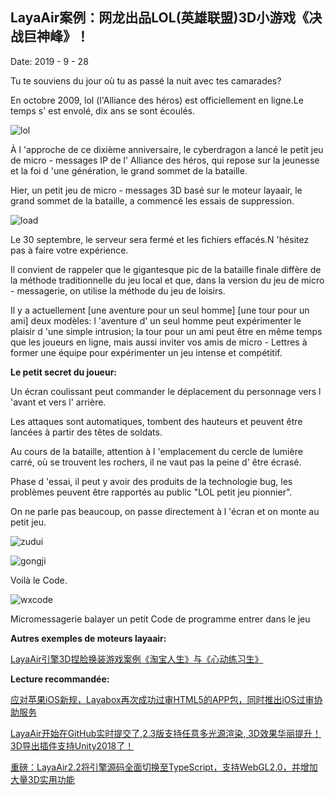 ## LayaAir案例：网龙出品LOL(英雄联盟)3D小游戏《决战巨神峰》！

Date: 2019 - 9 - 28



Tu te souviens du jour où tu as passé la nuit avec tes camarades?



En octobre 2009, lol (l'Alliance des héros) est officiellement en ligne.Le temps s' est envolé, dix ans se sont écoulés.

![lol](img/lol.jpg) 


À l 'approche de ce dixième anniversaire, le cyberdragon a lancé le petit jeu de micro - messages IP de l' Alliance des héros, qui repose sur la jeunesse et la foi d 'une génération, le grand sommet de la bataille.



Hier, un petit jeu de micro - messages 3D basé sur le moteur layaair, le grand sommet de la bataille, a commencé les essais de suppression.



![load](img/load.jpg)



Le 30 septembre, le serveur sera fermé et les fichiers effacés.N 'hésitez pas à faire votre expérience.



Il convient de rappeler que le gigantesque pic de la bataille finale diffère de la méthode traditionnelle du jeu local et que, dans la version du jeu de micro - messagerie, on utilise la méthode du jeu de loisirs.



Il y a actuellement [une aventure pour un seul homme] [une tour pour un ami] deux modèles: l 'aventure d' un seul homme peut expérimenter le plaisir d 'une simple intrusion; la tour pour un ami peut être en même temps que les joueurs en ligne, mais aussi inviter vos amis de micro - Lettres à former une équipe pour expérimenter un jeu intense et compétitif.



**Le petit secret du joueur:**

Un écran coulissant peut commander le déplacement du personnage vers l 'avant et vers l' arrière.

Les attaques sont automatiques, tombent des hauteurs et peuvent être lancées à partir des têtes de soldats.

Au cours de la bataille, attention à l 'emplacement du cercle de lumière carré, où se trouvent les rochers, il ne vaut pas la peine d' être écrasé.

Phase d 'essai, il peut y avoir des produits de la technologie bug, les problèmes peuvent être rapportés au public "LOL petit jeu pionnier".



On ne parle pas beaucoup, on passe directement à l 'écran et on monte au petit jeu.

![zudui](img/zudui.png) 



![gongji](img/gongji.png) 




Voilà le Code.

![wxcode](img/wxcode.png) 




Micromessagerie balayer un petit Code de programme entrer dans le jeu



**Autres exemples de moteurs layaair:**

[LayaAir引擎3D捏脸换装游戏案例《淘宝人生》与《心动练习生》](http://mp.weixin.qq.com/s?__biz=MzAxMjI4NjA1OA==&mid=2650584802&idx=1&sn=05536d73f1fa21fc0b2700e67d125836&chksm=83bc37e7b4cbbef117d036d56c1864564d58d6a11dc38a2027d9e58c7a5bf6195bf63e934475&scene=21%3Ch1%3Ewechat_redirect)



**Lecture recommandée:**

[应对苹果iOS新规，Layabox再次成功过审HTML5的APP包，同时推出iOS过审协助服务](http://mp.weixin.qq.com/s?__biz=MzAxMjI4NjA1OA==&mid=2650584788&idx=1&sn=4e199fbd4f412ac6c0e8e2ee671e2970&chksm=83bc37d1b4cbbec751b6b886ca59f4fe955f1522729c20b759dbad8f7b839cc54d49b129786e&scene=21%3Ch1%3Ewechat_redirect)

[LayaAir开始在GitHub实时提交了,2.3版支持任意多光源渲染, 3D效果华丽提升！3D导出插件支持Unity2018了！](http://mp.weixin.qq.com/s?__biz=MzAxMjI4NjA1OA==&mid=2650584789&idx=1&sn=a90819e9fff70565c2c86053bbf13855&chksm=83bc37d0b4cbbec6b24ba8a84165e565a2633e58342b520ed24c5f6c9c26a7b6ccfd5800ec2b&scene=21%3Ch1%3Ewechat_redirect)

[重磅：LayaAir2.2将引擎源码全面切换至TypeScript，支持WebGL2.0，并增加大量3D实用功能](http://mp.weixin.qq.com/s?__biz=MzAxMjI4NjA1OA==&mid=2650584703&idx=1&sn=57f46519d954afc8305a320aec4840fe&chksm=83bc377ab4cbbe6c3ad13626b961364d62a2a173aca2715a20b6551de35b3bb2217febd2ec9f&scene=21%3Ch1%3Ewechat_redirect)

